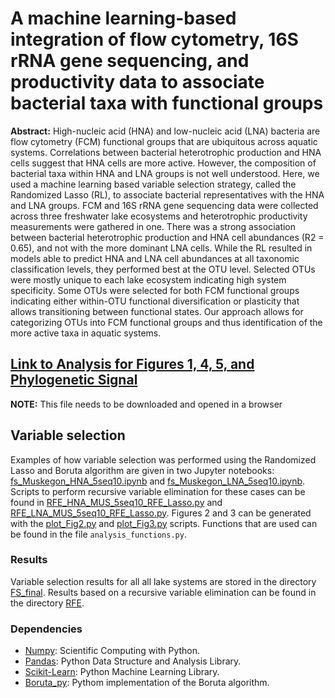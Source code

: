 # A machine learning-based integration of flow cytometry, 16S rRNA gene sequencing, and productivity data to associate bacterial taxa with functional groups 

**Abstract:** High-nucleic acid (HNA) and low-nucleic acid (LNA) bacteria are flow cytometry (FCM) functional groups that are ubiquitous across aquatic systems. Correlations between bacterial heterotrophic production and HNA cells suggest that HNA cells are more active. However, the composition of bacterial taxa within HNA and LNA groups is not well understood. Here, we used a machine learning based variable selection strategy, called the Randomized Lasso (RL), to associate bacterial representatives with the HNA and LNA groups. FCM and 16S rRNA gene sequencing data were collected across three freshwater lake ecosystems and heterotrophic productivity measurements were gathered in one. There was a strong association between bacterial heterotrophic production and HNA cell abundances (R2 = 0.65), and not with the more dominant LNA cells. While the RL resulted in models able to predict HNA and LNA cell abundances at all taxonomic classification levels, they performed best at the OTU level. Selected OTUs were mostly unique to each lake ecosystem indicating high system specificity. Some OTUs were selected for both FCM functional groups indicating either within-OTU functional diversification or plasticity that allows transitioning between functional states. Our approach allows for categorizing OTUs into FCM functional groups and thus identification of the more active taxa in aquatic systems.


## [Link to Analysis for Figures 1, 4, 5, and Phylogenetic Signal](Analysis.html) 
**NOTE:** This file needs to be downloaded and opened in a browser

## Variable selection
Examples of how variable selection was performed using the Randomized Lasso and Boruta algorithm are given in two Jupyter notebooks: [fs_Muskegon_HNA_5seq10.ipynb](https://github.com/rprops/HNA_LNA_productivity/blob/master/fs_Muskegon_HNA_5seq10.ipynb) and [fs_Muskegon_LNA_5seq10.ipynb](https://github.com/rprops/HNA_LNA_productivity/blob/master/fs_Muskegon_LNA_5seq10.ipynb). Scripts to perform recursive variable elimination for these cases can be found in [RFE_HNA_MUS_5seq10_RFE_Lasso.py](https://github.com/rprops/HNA_LNA_productivity/blob/master/RFE_HNA_MUS_5seq10_RFE_Lasso.py) and [RFE_LNA_MUS_5seq10_RFE_Lasso.py](https://github.com/rprops/HNA_LNA_productivity/blob/master/RFE_LNA_MUS_5seq10_RFE_Lasso.py). Figures 2 and 3 can be generated with the [plot_Fig2.py](https://github.com/rprops/HNA_LNA_productivity/blob/master/plot_Fig2.py) and [plot_Fig3.py](https://github.com/rprops/HNA_LNA_productivity/blob/master/plot_Fig3.py) scripts. Functions that are used can be found in the file `analysis_functions.py`. 

### Results
Variable selection results for all all lake systems are stored in the directory [FS_final](https://github.com/rprops/HNA_LNA_productivity/tree/master/FS_final). Results based on a  recursive variable elimination can be found in the directory [RFE](https://github.com/rprops/HNA_LNA_productivity/tree/master/RFE). 

### Dependencies
* [Numpy](http://www.numpy.org/): Scientific Computing with Python. 
* [Pandas](https://pandas.pydata.org): Python Data Structure and Analysis Library. 
* [Scikit-Learn](http://scikit-learn.org/stable/): Python Machine Learning Library. 
* [Boruta_py](https://github.com/scikit-learn-contrib/boruta_py): Pythom implementation of the Boruta algorithm. 